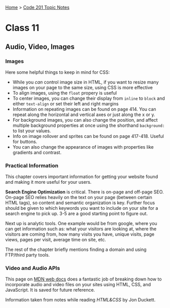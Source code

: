 [Home](README.md) > [Code 201 Topic Notes](201topicNotes.md)

# Class 11

## Audio, Video, Images

### Images

Here some helpful things to keep in mind for CSS:

- While you *can* control image size in HTML, if you want to resize many images on your page to the same size, using CSS is more effective
- To align images, using the `float` propery is useful
- To center images, you can change their display from `inline` to `block` and either `text-align` or set their left and right margins
- Information on repeating images can be found on page 414. You can repeat along the horizontal and vertical axes or just along the x or y.
- For background images, you can also change the position, and affect multiple background properties at once using the shorthand `background:` to list your values.
- Info on image rollover and sprites can be found on page 417-418. Useful for buttons.
- You can also change the appearance of images with properties like gradients and contrast.

### Practical Information

This chapter covers important information for getting your website found and making it more useful for your users.

**Search Engine Optimization** is critical.
There is on-page and off-page SEO.
On-page SEO relies heavily on the text on your page (between certain HTML tags), so content and semantic organization is key.
Further focus should be given to which keywords you want to include on your site for a search engine to pick up.
3-5 are a good starting point to figure out.

Next up is analytic tools.
One example would be from google, where you can get information such as: what your visitors are looking at, where the visitors are coming from, how many visits you have, unique visits, page views, pages per visit, average time on site, etc.

The rest of the chapter briefly mentions finding a domain and using FTP/third party tools.

### Video and Audio APIs

This page on [MDN web docs](https://developer.mozilla.org/en-US/docs/Learn/JavaScript/Client-side_web_APIs/Video_and_audio_APIs) does a fantastic job of breaking down how to incorporate audio and video files on your sites using HTML, CSS, and JavaScript.
It is saved for future reference.

Information taken from notes while reading *HTML&CSS* by Jon Duckett.
